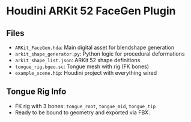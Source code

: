 # Houdini ARKit 52 FaceGen Plugin

## Files
- `ARKit_FaceGen.hda`: Main digital asset for blendshape generation
- `arkit_shape_generator.py`: Python logic for procedural deformations
- `arkit_shape_list.json`: ARKit 52 shape definitions
- `tongue_rig.bgeo.sc`: Tongue mesh with rig (FK bones)
- `example_scene.hip`: Houdini project with everything wired


## Tongue Rig Info
- FK rig with 3 bones: `tongue_root`, `tongue_mid`, `tongue_tip`
- Ready to be bound to geometry and exported via FBX.